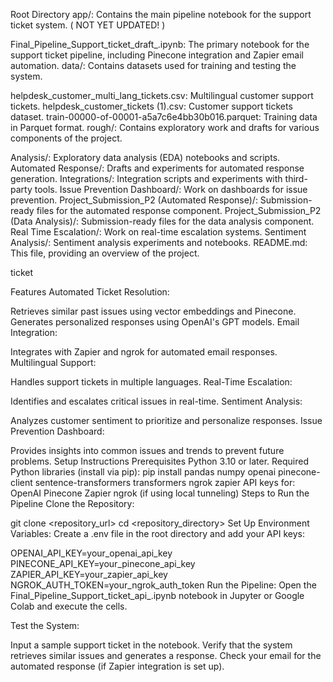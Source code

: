 Root Directory
app/: Contains the main pipeline notebook for the support ticket system. ( NOT YET UPDATED! )

Final_Pipeline_Support_ticket_draft_.ipynb: The primary notebook for the support ticket pipeline, including Pinecone integration and Zapier email automation.
data/: Contains datasets used for training and testing the system.

helpdesk_customer_multi_lang_tickets.csv: Multilingual customer support tickets.
helpdesk_customer_tickets (1).csv: Customer support tickets dataset.
train-00000-of-00001-a5a7c6e4bb30b016.parquet: Training data in Parquet format.
rough/: Contains exploratory work and drafts for various components of the project.

Analysis/: Exploratory data analysis (EDA) notebooks and scripts.
Automated Response/: Drafts and experiments for automated response generation.
Integrations/: Integration scripts and experiments with third-party tools.
Issue Prevention Dashboard/: Work on dashboards for issue prevention.
Project_Submission_P2 (Automated Response)/: Submission-ready files for the automated response component.
Project_Submission_P2 (Data Analysis)/: Submission-ready files for the data analysis component.
Real Time Escalation/: Work on real-time escalation systems.
Sentiment Analysis/: Sentiment analysis experiments and notebooks.
README.md: This file, providing an overview of the project.

ticket

Features
Automated Ticket Resolution:

Retrieves similar past issues using vector embeddings and Pinecone.
Generates personalized responses using OpenAI's GPT models.
Email Integration:

Integrates with Zapier and ngrok for automated email responses.
Multilingual Support:

Handles support tickets in multiple languages.
Real-Time Escalation:

Identifies and escalates critical issues in real-time.
Sentiment Analysis:

Analyzes customer sentiment to prioritize and personalize responses.
Issue Prevention Dashboard:

Provides insights into common issues and trends to prevent future problems.
Setup Instructions
Prerequisites
Python 3.10 or later.
Required Python libraries (install via pip):
pip install pandas numpy openai pinecone-client sentence-transformers transformers ngrok zapier
API keys for:
OpenAI
Pinecone
Zapier
ngrok (if using local tunneling)
Steps to Run the Pipeline
Clone the Repository:

git clone <repository_url>
cd <repository_directory>
Set Up Environment Variables: Create a .env file in the root directory and add your API keys:

OPENAI_API_KEY=your_openai_api_key
PINECONE_API_KEY=your_pinecone_api_key
ZAPIER_API_KEY=your_zapier_api_key
NGROK_AUTH_TOKEN=your_ngrok_auth_token
Run the Pipeline: Open the Final_Pipeline_Support_ticket_api_.ipynb notebook in Jupyter or Google Colab and execute the cells.

Test the System:

Input a sample support ticket in the notebook.
Verify that the system retrieves similar issues and generates a response.
Check your email for the automated response (if Zapier integration is set up).

